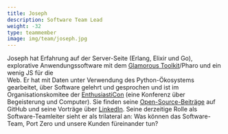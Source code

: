 ```yaml
---
title: Joseph
description: Software Team Lead
weight: -32
type: teammember
image: img/team/joseph.jpg
---
```


Joseph hat Erfahrung auf der Server-Seite (Erlang, Elixir und Go), explorative Anwendungssoftware mit dem [Glamorous Toolkit](https://gtoolkit.com)/Pharo und ein wenig JS für die \
Web.
Er hat mit Daten unter Verwendung des Python-Ökosystems gearbeitet, über Software gelehrt und gesprochen und ist im Organisationskomitee der [EnthusiastiCon](https://www.youtube.com/channel/UCysZMezyfn6QuDPNlbl6jHQ/playlists) (eine Konferenz über Begeisterung und Computer).
Sie finden seine [Open-Source-Beiträge](http://resume.github.io/?Dzol#contributions) auf GitHub und seine Vorträge über [LinkedIn](https://www.linkedin.com/in/yiasemides/).
Seine derzeitige Rolle als Software-Teamleiter sieht er als trilateral an: Was können das Software-Team, Port Zero und unsere Kunden füreinander tun?
